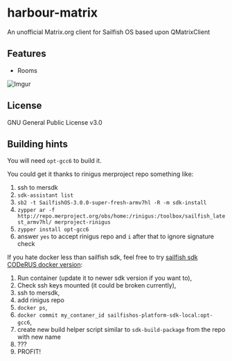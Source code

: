 # harbour-matrix
An unofficial Matrix.org client for Sailfish OS based upon QMatrixClient

## Features
- Rooms

![Imgur](https://i.imgur.com/eV5hLvg.png)

## License
GNU General Public License v3.0

## Building hints

You will need `opt-gcc6` to build it.

You could get it thanks to rinigus merproject repo something like:

1. ssh to mersdk
1. `sdk-assistant list`
1. `sb2 -t SailfishOS-3.0.0-super-fresh-armv7hl -R -m sdk-install`
1. `zypper ar -f http://repo.merproject.org/obs/home:/rinigus:/toolbox/sailfish_latest_armv7hl/ merproject-rinigus`
1. `zypper install opt-gcc6`
1. answer `yes` to accept rinigus repo and `i` after that to ignore signature check

If you hate docker less than sailfish sdk,
feel free to try [sailfish sdk CODeRUS docker version](https://github.com/CODeRUS/docker-sailfishos-sdk):

1. Run container (update it to newer sdk version if you want to),
1. Check ssh keys mounted (it could be broken currently),
1. ssh to mersdk,
1. add rinigus repo
1. `docker ps`,
1. `docker commit my_contaner_id sailfishos-platform-sdk-local:opt-gcc6`,
1. create new build helper script similar to `sdk-build-package` from the repo with new name
1. ???
1. PROFIT!
